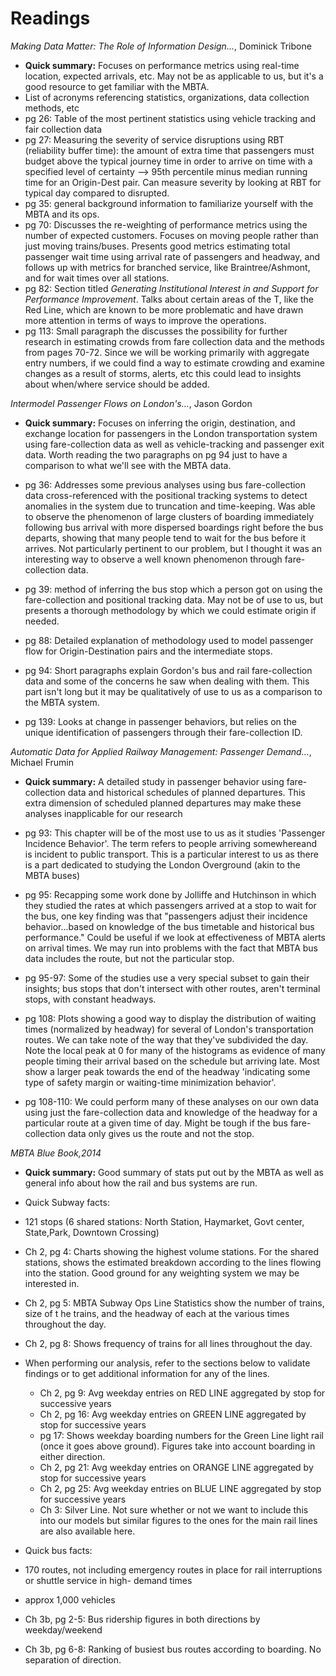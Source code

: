 Readings
===

*Making Data  Matter: The Role of Information Design...*, Dominick Tribone

* **Quick summary:** Focuses on performance metrics using real-time location, expected arrivals, etc. 
May not be as applicable to us, but it's a good resource to get familiar with the MBTA.
* List of acronyms referencing statistics, organizations, data collection methods, etc
* pg 26: Table of the most pertinent statistics using vehicle tracking and fair collection data
* pg 27: Measuring the severity of service disruptions using RBT (reliability buffer time): the 
amount of extra time that passengers must budget above the typical journey time in order to arrive 
on time with a specified level of certainty --> 95th percentile minus median running time for an 
Origin-Dest pair. Can measure severity by looking at RBT for typical day compared to disrupted.
* pg 35: general background information to familiarize yourself with the MBTA and its ops.
* pg 70: Discusses the re-weighting of performance metrics using the number of expected customers.
Focuses on moving people rather than just moving trains/buses. Presents good metrics estimating
total passenger wait time using arrival rate of passengers and headway, and follows up with metrics
for branched service, like Braintree/Ashmont, and for wait times over all stations.
* pg 82: Section titled *Generating Institutional Interest in and Support for Performance Improvement*.
Talks about certain areas of the T, like the Red Line, which are known to be more problematic and have 
drawn more attention in terms of ways to improve the operations. 
* pg 113: Small paragraph the discusses the possibility for further research in estimating crowds from 
fare collection data and the methods from pages 70-72. Since we will be working primarily with aggregate
entry numbers, if we could find a way to estimate crowding and examine changes as a result of storms,
alerts, etc this could lead to insights about when/where service should be added.

*Intermodel Passenger Flows on London's...*, Jason Gordon

* **Quick summary:** Focuses on inferring the origin, destination, and exchange location for passengers
in the London transportation system using fare-collection data as well as vehicle-tracking and passenger
exit data. Worth reading the two paragraphs on pg 94 just to have a comparison to what we'll see with the
MBTA data.

* pg 36: Addresses some previous analyses using bus fare-collection data cross-referenced with the 
positional tracking systems to detect anomalies in the system due to truncation and time-keeping. Was
able to observe the phenomenon of large clusters of boarding immediately following bus arrival with more
dispersed boardings right before the bus departs, showing that many people tend to wait for the bus before
it arrives. Not particularly pertinent to our problem, but I thought it was an interesting way to observe
a well known phenomenon through fare-collection data. 
* pg 39: method of inferring the bus stop which a person got on using the fare-collection and positional
tracking data. May not be of use to us, but presents a thorough methodology by which we could estimate 
origin if needed.
* pg 88: Detailed explanation of methodology used to model passenger flow for Origin-Destination pairs and 
the intermediate stops.
* pg 94: Short paragraphs explain Gordon's bus and rail fare-collection data and some of the concerns he 
saw when dealing with them. This part isn't long but it may be qualitatively of use to us as a comparison
to the MBTA system.
* pg 139: Looks at change in passenger behaviors, but relies on the unique identification of passengers
through their fare-collection ID.

*Automatic Data for Applied Railway Management: Passenger Demand...*, Michael Frumin

* **Quick summary:** A detailed study in passenger behavior using fare-collection data and historical 
schedules of planned departures. This extra dimension of scheduled planned departures may make these
analyses inapplicable for our research

* pg 93: This chapter will be of the most use to us as it studies 'Passenger Incidence Behavior'. The term
refers to people arriving somewhereand is incident to public transport. This is a particular interest to us
as there is a part dedicated to studying the London Overground (akin to the MBTA buses)
* pg 95: Recapping some work done by Jolliffe and Hutchinson in which they studied the rates at which 
passengers arrived at a stop to wait for the bus, one key finding was that "passengers adjust their incidence
behavior...based on knowledge of the bus timetable and historical bus performance." Could be useful if we 
look at effectiveness of MBTA alerts on arrival times. We may run into problems with the fact that MBTA bus
data includes the route, but not the particular stop.
* pg 95-97: Some of the studies use a very special subset to gain their insights; bus stops that don't 
intersect with other routes, aren't terminal stops, with constant headways.
* pg 108: Plots showing a good way to display the distribution of waiting times (normalized by headway) 
for several of London's transportation routes. We can take note of the way that they've subdivided the day.
Note the local peak at 0 for many of the histograms as evidence of many people timing their arrival based 
on the schedule but arriving late. Most show a larger peak towards the end of the headway 'indicating some 
type of safety margin or waiting-time minimization behavior'. 
* pg 108-110: We could perform many of these analyses on our own data using just the fare-collection data
and knowledge of the headway for a particular route at a given time of day. Might be tough if the bus fare-
collection data only gives us the route and not the stop.

*MBTA Blue Book,2014*

* **Quick summary:** Good summary of stats put out by the MBTA as well as general info about how the rail and
bus systems are run.

* Quick Subway facts: 
 * 121 stops (6 shared stations: North Station, Haymarket, Govt center, State,Park, Downtown Crossing)
 
* Ch 2, pg 4: Charts showing the highest volume stations. For the shared stations, shows the estimated
breakdown according to the lines flowing into the station. Good ground for any weighting system we may be 
interested in. 
* Ch 2, pg 5: MBTA Subway Ops Line Statistics show the number of trains, size of t he trains, and the 
headway of each at the various times throughout the day.
* Ch 2, pg 8: Shows frequency of trains for all lines throughout the day. 
* When performing our analysis, refer to the sections below to validate findings or to get additional 
information for any of the lines.
	* Ch 2, pg 9: Avg weekday entries on RED LINE aggregated by stop for successive years
	* Ch 2, pg 16: Avg weekday entries on GREEN LINE aggregated by stop for successive years
	 * pg 17: Shows weekday boarding numbers for the Green Line light rail (once it goes above ground).
	 Figures take into account boarding in either direction.
	* Ch 2, pg 21: Avg weekday entries on ORANGE LINE aggregated by stop for successive years
	* Ch 2, pg 25: Avg weekday entries on BLUE LINE aggregated by stop for successive years
	* Ch 3: Silver Line. Not sure whether or not we want to include this into our models but similar figures 
	to the ones for the main rail lines are also available here.

* Quick bus facts:
 * 170 routes, not including emergency routes in place for rail interruptions or shuttle service in high-
 demand times
 * approx 1,000 vehicles
* Ch 3b, pg 2-5: Bus ridership figures in both directions by weekday/weekend
* Ch 3b, pg 6-8: Ranking of busiest bus routes according to boarding. No separation of direction.

 